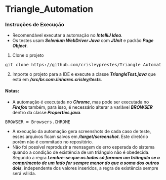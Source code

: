 # Triangle_Automation

### Instruções de Execução

- Recomendável executar a automação no **_IntelliJ Idea_**.
- Os testes usam **_Selenium WebDriver Java_** com **_JUnit_** e padrão **_Page Object_**.

1. Clone o projeto
<pre>
git clone https://github.com/crisleyprestes/Triangle_Automation.git
</pre>
2. Importe o projeto para a IDE e execute a classe **_TriangleTest.java_** que está em **_/src/br.com.linhares.crisley/tests_**.

#### Notas:
- A automação é executada no **_Chrome_**, mas pode ser executada no **_Firefox_** também, para isso, é necessário alterar a variável **_BROWSER_** dentro da classe
**_Properties.java_**.
<pre>BROWSER = Browsers.CHROME</pre>
- A execução da automação gera screenshots de cada caso de teste, esses arquivos ficam salvos em **_/target/screenshot_**. Este diretório porém não é commitado no
repositório.
- Não foi possível reproduzir a mensagem de erro esperada do sistema quando a condição de existência de um triângulo não é obedecida. Segundo a regra **_Lembre-se que os lados só formam um triângulo se o comprimento de um lado for sempre menor do que a soma dos outros dois_**, independente dos valores inseridos, a regra de existência sempre será válida.

